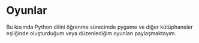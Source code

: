 # Oyunlar

Bu kısımda Python dilini öğrenme sürecimde pygame ve diğer kütüphaneler eşliğinde oluşturduğum veya düzenlediğim oyunları paylaşmaktayım.

